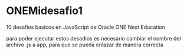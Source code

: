 # ONEMidesafio1
10 desafios basicos en JavaScript de Oracle ONE Next Education

para poder ejecutar estos desadios es necesario cambiar el nombre del archivo .js a app, para que se pueda enlazar de manera correcta
